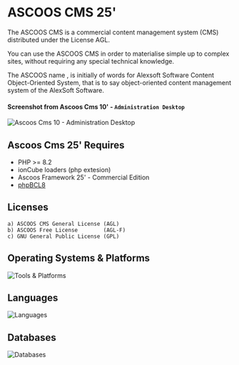 # ASCOOS CMS 25'

The ASCOOS CMS is a commercial content management system (CMS) distributed under the License ΑGL. 

You can use the ASCOOS CMS in order to materialise simple up to complex sites, without requiring any special technical knowledge.

The ASCOOS name , is initially of words for Alexsoft Software Content Object-Oriented System, that is to say object-oriented content management system of the AlexSoft Software.

#### Screenshot from Ascoos Cms 10' - `Administration Desktop`
![Ascoos Cms 10 - Administration Desktop](https://a.fsdn.com/con/app/proj/ascooscmsextens/screenshots/800px_ascoos_desktop_00100103.jpg)

## Ascoos Cms 25' Requires
- PHP >= 8.2
- ionCube loaders (php extesion)
- Ascoos Framework 25' - Commercial Edition
- [phpBCL8](https://github.com/ascoos/phpbcl8)

## Licenses
    a) ASCOOS CMS General License (AGL)
    b) ASCOOS Free License        (AGL-F)
    c) GNU General Public License (GPL)


## Operating Systems & Platforms
<p align="left">
  <img src="https://skillicons.dev/icons?i=windows,linux,raspberrypi&perline=8" alt="Tools & Platforms" />
</p>


## Languages

<p align="left">
  <img src="https://skillicons.dev/icons?i=php,html,css,jquery,js&perline=8" alt="Languages" />
</p>

## Databases
<img src="https://skillicons.dev/icons?i=mysql,postgres,mongodb&perline=8" alt="Databases" />

